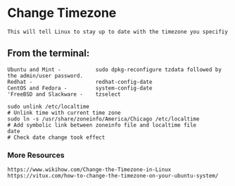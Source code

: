 # Change Timezone

    This will tell Linux to stay up to date with the timezone you specifiy
    
## From the terminal: ##

    Ubuntu and Mint -           sudo dpkg-reconfigure tzdata followed by the admin/user password.
    Redhat -                    redhat-config-date
    CentOS and Fedora -         system-config-date
    'FreeBSD and Slackware -    tzselect
    
    sudo unlink /etc/localtime                                              # Unlink time with current time zone
    sudo ln -s /usr/share/zoneinfo/America/Chicago /etc/localtime           # Add symbolic link between zoneinfo file and localtime file
    date                                                                    # Check date change took effect
    
### More Resources

    https://www.wikihow.com/Change-the-Timezone-in-Linux
    https://vitux.com/how-to-change-the-timezone-on-your-ubuntu-system/
    